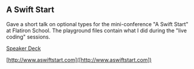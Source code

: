 A Swift Start
---------

Gave a short talk on optional types for the mini-conference "A Swift Start" at Flatiron School. The playground files contain what I did during the "live coding" sessions.

[Speaker Deck](https://speakerdeck.com/mbrandonw/optional-types)

[http://www.aswiftstart.com]([http://www.aswiftstart.com])
